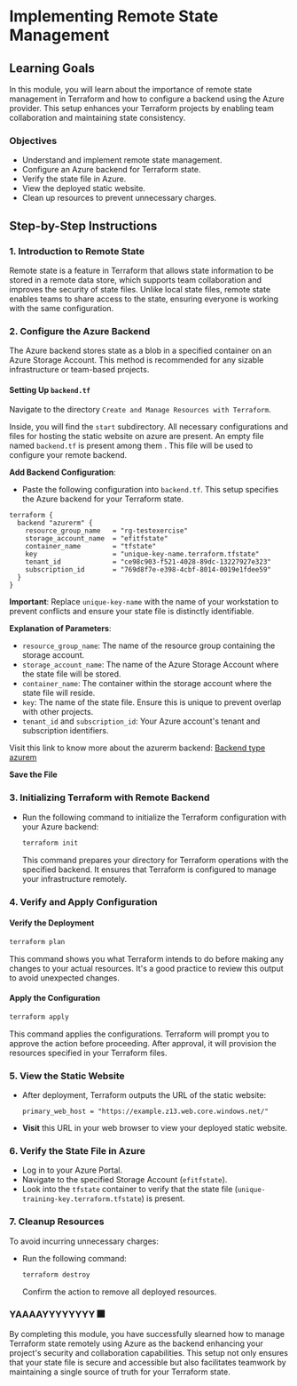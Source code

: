 # Implementing Remote State Management

## Learning Goals

In this module, you will learn about the importance of remote state management in Terraform and how to configure a backend using the Azure provider. This setup enhances your Terraform projects by enabling team collaboration and maintaining state consistency.

### Objectives

- Understand and implement remote state management.
- Configure an Azure backend for Terraform state.
- Verify the state file in Azure.
- View the deployed static website.
- Clean up resources to prevent unnecessary charges.

## Step-by-Step Instructions

### 1. Introduction to Remote State

Remote state is a feature in Terraform that allows state information to be stored in a remote data store, which supports team collaboration and improves the security of state files. Unlike local state files, remote state enables teams to share access to the state, ensuring everyone is working with the same configuration.

### 2. Configure the Azure Backend

The Azure backend stores state as a blob in a specified container on an Azure Storage Account. This method is recommended for any sizable infrastructure or team-based projects.

#### Setting Up `backend.tf`

Navigate to the directory `Create and Manage Resources with Terraform`.

Inside, you will find the `start` subdirectory. All necessary configurations and files for hosting the static website on azure are present. An empty file named `backend.tf` is present among them . This file will be used to configure your remote backend.


**Add Backend Configuration**:

   - Paste the following configuration into `backend.tf`. This setup specifies the Azure backend for your Terraform state.

   ```hcl
   terraform {
     backend "azurerm" {
       resource_group_name   = "rg-testexercise"
       storage_account_name  = "efitfstate"
       container_name        = "tfstate"
       key                   = "unique-key-name.terraform.tfstate"
       tenant_id             = "ce98c903-f521-4028-89dc-13227927e323"
       subscription_id       = "769d8f7e-e398-4cbf-8014-0019e1fdee59"
     }
   }
   ```

   **Important**: Replace `unique-key-name` with the name of your workstation to prevent conflicts and ensure your state file is distinctly identifiable.

**Explanation of Parameters**:
   - `resource_group_name`: The name of the resource group containing the storage account.
   - `storage_account_name`: The name of the Azure Storage Account where the state file will be stored.
   - `container_name`: The container within the storage account where the state file will reside.
   - `key`: The name of the state file. Ensure this is unique to prevent overlap with other projects.
   - `tenant_id` and `subscription_id`: Your Azure account's tenant and subscription identifiers.


Visit this link to know more about the azurerm backend:
[Backend type azurem](https://developer.hashicorp.com/terraform/language/settings/backends/azurerm)

 **Save the File**


### 3. Initializing Terraform with Remote Backend

- Run the following command to initialize the Terraform configuration with your Azure backend:

  ```bash
  terraform init
  ```

  This command prepares your directory for Terraform operations with the specified backend. It ensures that Terraform is configured to manage your infrastructure remotely.

### 4. Verify and Apply Configuration

#### Verify the Deployment

```bash
terraform plan
```
This command shows you what Terraform intends to do before making any changes to your actual resources. It's a good practice to review this output to avoid unexpected changes.

#### Apply the Configuration

```bash
terraform apply
```
This command applies the configurations. Terraform will prompt you to approve the action before proceeding. After approval, it will provision the resources specified in your Terraform files.

### 5. View the Static Website

- After deployment, Terraform outputs the URL of the static website:
  
  ```plaintext
  primary_web_host = "https://example.z13.web.core.windows.net/"
  ```

- **Visit** this URL in your web browser to view your deployed static website.

### 6. Verify the State File in Azure

- Log in to your Azure Portal.
- Navigate to the specified Storage Account (`efitfstate`).
- Look into the `tfstate` container to verify that the state file (`unique-training-key.terraform.tfstate`) is present.

### 7. Cleanup Resources

To avoid incurring unnecessary charges:

- Run the following command:

  ```bash
  terraform destroy
  ```

  Confirm the action to remove all deployed resources.

### YAAAAYYYYYYYY 🎆

By completing this module, you have successfully slearned how to manage Terraform state remotely using Azure as the backend enhancing your project's security and collaboration capabilities. This setup not only ensures that your state file is secure and accessible but also facilitates teamwork by maintaining a single source of truth for your Terraform state.

